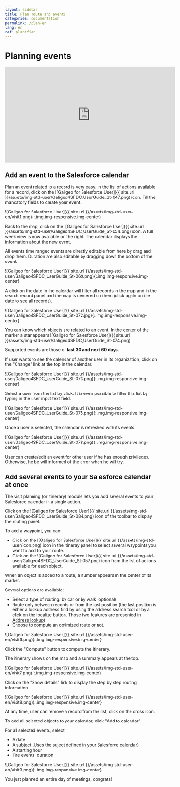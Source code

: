 ```yaml
---
layout: sidebar
title: Plan route and events
categories: documentation
permalink: /plan-en
lang: en
ref: planifier
---
```


# Planning events

<iframe style="display:block;" class="img-center" width="560" height="315" src="https://www.youtube.com/embed/lObRYU-E9CQ" frameborder="0" allowfullscreen></iframe>

## Add an event to the Salesforce calendar

Plan an event related to a record is very easy. In the list of actions available for a record,
click on the ![Galigeo for Salesforce User]({{ site.url }}/assets/img-std-user/Galigeo4SFDC_UserGuide_St-047.png) icon. Fill the mandatory fields to create your event.

![Galigeo for Salesforce User]({{ site.url }}/assets/img-std-user-en/visit1.png){:.img.img-responsive.img-center}

Back to the map, click on the ![Galigeo for Salesforce User]({{ site.url }}/assets/img-std-user/Galigeo4SFDC_UserGuide_St-054.png) icon. A full week view is now available on the right. The calendar displays the information about the new event.

All events time ranged events are directly editable from here by drag and drop them. Duration are also editable by dragging down the bottom of the event.

![Galigeo for Salesforce User]({{ site.url }}/assets/img-std-user/Galigeo4SFDC_UserGuide_St-069.png){:.img.img-responsive.img-center}

A click on the date in the calendar will filter all records in the map and in the search record panel and the map is centered on them (click again on the date to see all records).

![Galigeo for Salesforce User]({{ site.url }}/assets/img-std-user/Galigeo4SFDC_UserGuide_St-072.jpg){:.img.img-responsive.img-center}

You can know which objects are related to an event. In the center of the marker a star appears ![Galigeo for Salesforce User]({{ site.url }}/assets/img-std-user/Galigeo4SFDC_UserGuide_St-074.png).

Supported events are those of **last 30 and next 60 days**.

If user wants to see the calendar of another user in its organization, click on the "Change" link at the top in the calendar.

![Galigeo for Salesforce User]({{ site.url }}/assets/img-std-user/Galigeo4SFDC_UserGuide_St-073.png){:.img.img-responsive.img-center}

Select a user from the list by click. It is even possible to filter this list by typing in the user input text field.

![Galigeo for Salesforce User]({{ site.url }}/assets/img-std-user/Galigeo4SFDC_UserGuide_St-075.png){:.img.img-responsive.img-center}

Once a user is selected, the calendar is refreshed with its events.

![Galigeo for Salesforce User]({{ site.url }}/assets/img-std-user/Galigeo4SFDC_UserGuide_St-078.png){:.img.img-responsive.img-center}

User can create/edit an event for other user if he has enough privileges. Otherwise, he be will informed of the error when he will try.

## Add several events to your Salesforce calendar at once

The visit planning (or itinerary) module lets you add several events to your Salesforce calendar in a single action.

Click on the ![Galigeo for Salesforce User]({{ site.url }}/assets/img-std-user/Galigeo4SFDC_UserGuide_St-084.png) icon of the toolbar to display the routing panel.

To add a waypoint, you can:

- Click on the ![Galigeo for Salesforce User]({{ site.url }}/assets/img-std-user/icon.png) icon in the itineray panel to select several waypoints you want to add to your route.
- Click on the ![Galigeo for Salesforce User]({{ site.url }}/assets/img-std-user/Galigeo4SFDC_UserGuide_St-057.png) icon from the list of actions available for each object.

When an object is added to a route, a number appears in the center of its marker.

Several options are available:

- Select a type of routing: by car or by walk (optional)
- Route only between records or from the last position (the last position is either a lookup address find by using the address search tool or by a click on the localize button. Those two features are presented in [Address lookup]({{site.url}}/addresses-en))
- Choose to compute an optimized route or not.

![Galigeo for Salesforce User]({{ site.url }}/assets/img-std-user-en/visit6.png){:.img.img-responsive.img-center}

Click the "Compute" button to compute the itinerary.

The itinerary shows on the map and a summary appears at the top. 

![Galigeo for Salesforce User]({{ site.url }}/assets/img-std-user-en/visit7.png){:.img.img-responsive.img-center}

Click on the "Show details" link to display the step by step routing information.

![Galigeo for Salesforce User]({{ site.url }}/assets/img-std-user-en/visit8.png){:.img.img-responsive.img-center}

At any time, user can remove a record from the list, click on the cross icon.

To add all selected objects to your calendar, click "Add to calendar".

For all selected events, select:

- A date
- A subject (Uses the suject defined in your Salesforce calendar)
- A starting hour
- The events' duration

![Galigeo for Salesforce User]({{ site.url }}/assets/img-std-user-en/visit9.png){:.img.img-responsive.img-center}

You just planned an entire day of meetings, congrats!






